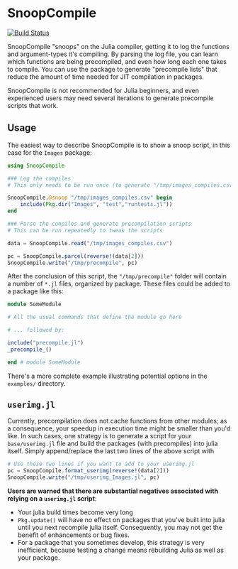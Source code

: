 # SnoopCompile

[![Build Status](https://travis-ci.org/timholy/SnoopCompile.jl.svg?branch=master)](https://travis-ci.org/timholy/SnoopCompile.jl)

SnoopCompile "snoops" on the Julia compiler, getting it to log the
functions and argument-types it's compiling.  By parsing the log file,
you can learn which functions are being precompiled, and even how long
each one takes to compile.  You can use the package to generate
"precompile lists" that reduce the amount of time needed for JIT
compilation in packages.

SnoopCompile is not recommended for Julia beginners, and even
experienced users may need several iterations to generate precompile
scripts that work.

## Usage

The easiest way to describe SnoopCompile is to show a snoop script, in this case for the `Images` package:

```jl
using SnoopCompile

### Log the compiles
# This only needs to be run once (to generate "/tmp/images_compiles.csv")

SnoopCompile.@snoop "/tmp/images_compiles.csv" begin
    include(Pkg.dir("Images", "test","runtests.jl"))
end

### Parse the compiles and generate precompilation scripts
# This can be run repeatedly to tweak the scripts

data = SnoopCompile.read("/tmp/images_compiles.csv")

pc = SnoopCompile.parcel(reverse!(data[2]))
SnoopCompile.write("/tmp/precompile", pc)
```

After the conclusion of this script, the `"/tmp/precompile"` folder will contain a number of `*.jl` files, organized by package.  These files could be added to a package like this:

```jl
module SomeModule

# All the usual commands that define the module go here

# ... followed by:

include("precompile.jl")
_precompile_()

end # module SomeModule
```

There's a more complete example illustrating potential options in the `examples/` directory.

## `userimg.jl`

Currently, precompilation does not cache functions from other modules; as a consequence, your speedup in execution time might be smaller than you'd like. In such cases, one strategy is to generate a script for your `base/userimg.jl` file and build the packages (with precompiles) into julia itself.  Simply append/replace the last two lines of the above script with

```jl
# Use these two lines if you want to add to your userimg.jl
pc = SnoopCompile.format_userimg(reverse!(data[2]))
SnoopCompile.write("/tmp/userimg_Images.jl", pc)
```

**Users are warned that there are substantial negatives associated with relying on a `userimg.jl` script**:
- Your julia build times become very long
- `Pkg.update()` will have no effect on packages that you've built into julia until you next recompile julia itself. Consequently, you may not get the benefit of enhancements or bug fixes.
- For a package that you sometimes develop, this strategy is very inefficient, because testing a change means rebuilding Julia as well as your package.
